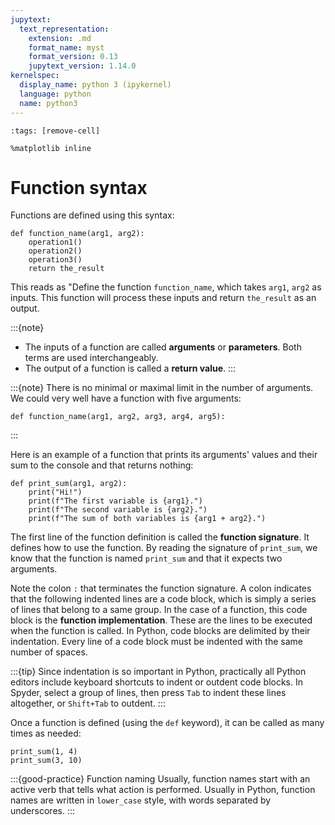 ```yaml
---
jupytext:
  text_representation:
    extension: .md
    format_name: myst
    format_version: 0.13
    jupytext_version: 1.14.0
kernelspec:
  display_name: python 3 (ipykernel)
  language: python
  name: python3
---
```


```{code-cell} ipython3
:tags: [remove-cell]

%matplotlib inline
```

# Function syntax

Functions are defined using this syntax:

```
def function_name(arg1, arg2):
    operation1()
    operation2()
    operation3()
    return the_result
```

This reads as "Define the function `function_name`, which takes `arg1`, `arg2` as inputs. This function will process these inputs and return `the_result` as an output.

:::{note}
- The inputs of a function are called **arguments** or **parameters**. Both terms are used interchangeably.
- The output of a function is called a **return value**.
:::

:::{note}
There is no minimal or maximal limit in the number of arguments. We could very well have a function with five arguments:

```
def function_name(arg1, arg2, arg3, arg4, arg5):
```
:::

Here is an example of a function that prints its arguments' values and their sum to the console and that returns nothing:

```{code-cell}
def print_sum(arg1, arg2):
    print("Hi!")
    print(f"The first variable is {arg1}.")
    print(f"The second variable is {arg2}.")
    print(f"The sum of both variables is {arg1 + arg2}.")
```

The first line of the function definition is called the **function signature**. It defines how to use the function. By reading the signature of `print_sum`, we know that the function is named `print_sum` and that it expects two arguments.

Note the colon `:` that terminates the function signature. A colon indicates that the following indented lines are a code block, which is simply a series of lines that belong to a same group. In the case of a function, this code block is the **function implementation**. These are the lines to be executed when the function is called. In Python, code blocks are delimited by their indentation. Every line of a code block must be indented with the same number of spaces.

:::{tip}
Since indentation is so important in Python, practically all Python editors include keyboard shortcuts to indent or outdent code blocks. In Spyder, select a group of lines, then press `Tab` to indent these lines altogether, or `Shift+Tab` to outdent.
:::


Once a function is defined (using the `def` keyword), it can be called as many times as needed:

```{code-cell}
print_sum(1, 4)
print_sum(3, 10)
```

:::{good-practice} Function naming
Usually, function names start with an active verb that tells what action is performed. Usually in Python, function names are written in `lower_case` style, with words separated by underscores.
:::
